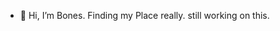 - 👋 Hi, I’m Bones. Finding my Place really.
still working on this. 

<!---
badideasandglittertape/badideasandglittertape is a ✨ special ✨ repository because its `README.md` (this file) appears on your GitHub profile.
You can click the Preview link to take a look at your changes.
--->
